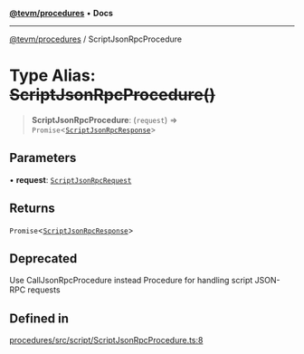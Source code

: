 [**@tevm/procedures**](../README.md) • **Docs**

***

[@tevm/procedures](../globals.md) / ScriptJsonRpcProcedure

# Type Alias: ~~ScriptJsonRpcProcedure()~~

> **ScriptJsonRpcProcedure**: (`request`) => `Promise`\<[`ScriptJsonRpcResponse`](ScriptJsonRpcResponse.md)\>

## Parameters

• **request**: [`ScriptJsonRpcRequest`](ScriptJsonRpcRequest.md)

## Returns

`Promise`\<[`ScriptJsonRpcResponse`](ScriptJsonRpcResponse.md)\>

## Deprecated

Use CallJsonRpcProcedure instead
Procedure for handling script JSON-RPC requests

## Defined in

[procedures/src/script/ScriptJsonRpcProcedure.ts:8](https://github.com/evmts/tevm-monorepo/blob/main/packages/procedures/src/script/ScriptJsonRpcProcedure.ts#L8)
